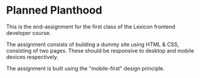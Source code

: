 # Planned Planthood

This is the end-assignment for the first class of the Lexicon frontend developer course.

The assignment consists of building a dummy site using HTML & CSS, consisting of two pages. These should be responsive to desktop and mobile devices respectively.

The assignment is built using the "mobile-first" design principle.
